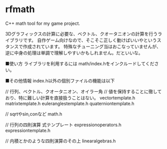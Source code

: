 rfmath
======

C++ math tool for my game project.

3Dグラフィックスの計算に必要な、ベクトル、クオータニオンの計算を行うライブラリです。
自作ゲーム向けなので、そこそこ正しく動けばいいやというスタンスで作成されています。
特殊なチューニング当はおこなっていませんが、逆に中身の処理は単調で理解しやすいかもしれません。だといいな。

■使い方
ライブラリを利用するには
math/index.hをインクルードしてください。

■その他情報
index.h以外の個別ファイルの機能は以下

// 行列、ベクトル、クオータニオン、オイラー角
// 値を保持することに徹しており、特に難しい計算を直接扱うことはない。
vectortemplate.h
matrixtemplate.h
euleranglestemplate.h
quaterniontemplate.h

// sqrtやsin,conなど
math.h

// 行列の四則演算 式テンプレート
expressionoperators.h
expressiontemplate.h

// 内積とかのような四則演算のその上
linearalgebras.h


